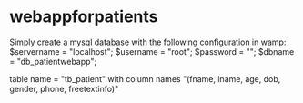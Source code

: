 # webappforpatients
Simply create a mysql database with the following configuration in wamp:
$servername = "localhost";
$username = "root";
$password = "";
$dbname = "db_patientwebapp";

table name = "tb_patient" with column names "(fname, lname, age, dob, gender, phone, freetextinfo)"
